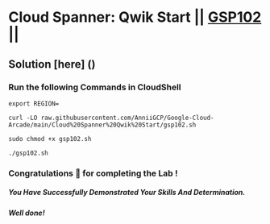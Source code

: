 # Cloud Spanner: Qwik Start || [GSP102](https://www.cloudskillsboost.google/focuses/1774?parent=catalog) ||

## Solution [here] ()

### Run the following Commands in CloudShell

```
export REGION=
```
```
curl -LO raw.githubusercontent.com/AnniiGCP/Google-Cloud-Arcade/main/Cloud%20Spanner%20Qwik%20Start/gsp102.sh

sudo chmod +x gsp102.sh

./gsp102.sh
```

### Congratulations 🎉 for completing the Lab !

##### *You Have Successfully Demonstrated Your Skills And Determination.*

#### *Well done!*

 

 
